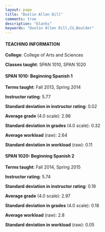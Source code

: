 ```yaml
---
layout: page
title: "Dustin Allen Dill" 
comments: true
description: "blanks"
keywords: "Dustin Allen Dill,CU,Boulder"
---
```

<head>
<script src="https://ajax.googleapis.com/ajax/libs/jquery/2.1.3/jquery.min.js"></script>
<script src="https://dl.dropboxusercontent.com/s/pc42nxpaw1ea4o9/highcharts.js?dl=0"></script>
<!-- <script src="../assets/js/highcharts.js"></script> -->
<style type="text/css">@font-face {
	font-family: "Bebas Neue";
	src: url(https://www.filehosting.org/file/details/544349/BebasNeue Regular.otf) format("opentype");
	}
	h1.Bebas { 
		font-family: "Bebas Neue", Verdana, Tahoma;
	}
</style>
</head>
	   
#### TEACHING INFORMATION

**College**: College of Arts and Sciences

**Classes taught**: SPAN 1010, SPAN 1020

#### SPAN 1010: Beginning Spanish 1

**Terms taught**: Fall 2013, Spring 2014

**Instructor rating**: 5.77

**Standard deviation in instructor rating**: 0.02

**Average grade** (4.0 scale): 2.98

**Standard deviation in grades** (4.0 scale): 0.32

**Average workload** (raw): 2.64

**Standard deviation in workload** (raw): 0.11

#### SPAN 1020: Beginning Spanish 2

**Terms taught**: Fall 2014, Spring 2015

**Instructor rating**: 5.74

**Standard deviation in instructor rating**: 0.19

**Average grade** (4.0 scale): 2.97

**Standard deviation in grades** (4.0 scale): 0.18

**Average workload** (raw): 2.8

**Standard deviation in workload** (raw): 0.05

